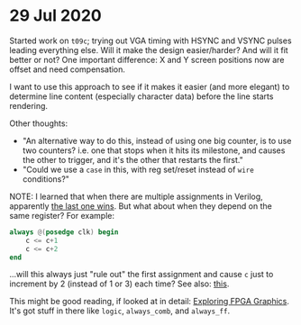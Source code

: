 # 29 Jul 2020

Started work on `t09c`; trying out VGA timing with HSYNC and VSYNC pulses leading everything else. Will it make the design easier/harder? And will it fit better or not? One important difference: X and Y screen positions now are offset and need compensation.

I want to use this approach to see if it makes it easier (and more elegant) to determine line content (especially character data) before the line starts rendering.

Other thoughts:
*   "An alternative way to do this, instead of using one big counter, is to use two counters? i.e. one that stops when it hits its milestone, and causes the other to trigger, and it's the other that restarts the first."
*   "Could we use a `case` in this, with reg set/reset instead of `wire` conditions?"

NOTE: I learned that when there are multiple assignments in Verilog, apparently [the last one wins](http://www.sunburst-design.com/papers/CummingsSNUG2000SJ_NBA.pdf#page=21). But what about when they depend on the same register? For example:

```verilog
always @(posedge clk) begin
    c <= c+1
    c <= c+2
end
```

...will this always just "rule out" the first assignment and cause `c` just to increment by 2 (instead of 1 or 3) each time? See also: [this](https://stackoverflow.com/questions/61553829/verilog-use-of-register-when-are-the-values-actually-updated).

This might be good reading, if looked at in detail: [Exploring FPGA Graphics](https://projectf.io/posts/fpga-graphics/). It's got stuff in there like `logic`, `always_comb`, and `always_ff`.
